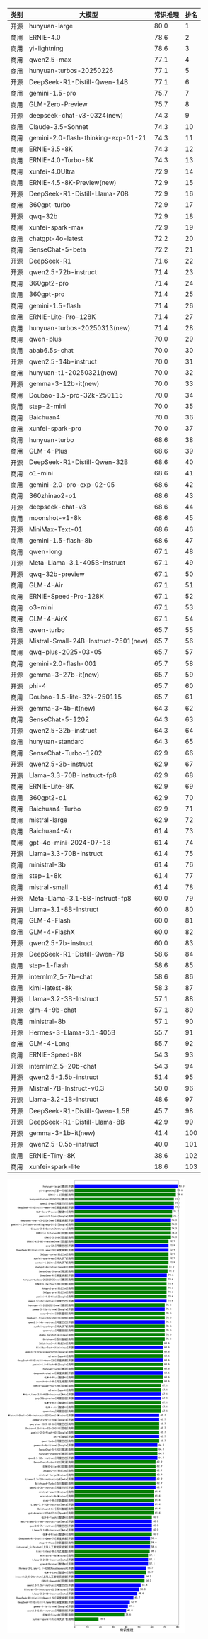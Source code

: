 
| 类别 | 大模型                         | 常识推理 | 排名 |
|-----|------------------------------|---------|----|
|开源|hunyuan-large|80.0|1|
|商用|ERNIE-4.0|78.6|2|
|商用|yi-lightning|78.6|3|
|商用|qwen2.5-max|77.1|4|
|商用|hunyuan-turbos-20250226|77.1|5|
|开源|DeepSeek-R1-Distill-Qwen-14B|77.1|6|
|商用|gemini-1.5-pro|75.7|7|
|商用|GLM-Zero-Preview|75.7|8|
|开源|deepseek-chat-v3-0324(new)|74.3|9|
|商用|Claude-3.5-Sonnet|74.3|10|
|商用|gemini-2.0-flash-thinking-exp-01-21|74.3|11|
|商用|ERNIE-3.5-8K|74.3|12|
|商用|ERNIE-4.0-Turbo-8K|74.3|13|
|商用|xunfei-4.0Ultra|72.9|14|
|商用|ERNIE-4.5-8K-Preview(new)|72.9|15|
|开源|DeepSeek-R1-Distill-Llama-70B|72.9|16|
|商用|360gpt-turbo|72.9|17|
|开源|qwq-32b|72.9|18|
|商用|xunfei-spark-max|72.9|19|
|商用|chatgpt-4o-latest|72.2|20|
|商用|SenseChat-5-beta|72.2|21|
|开源|DeepSeek-R1|71.6|22|
|开源|qwen2.5-72b-instruct|71.4|23|
|商用|360gpt2-pro|71.4|24|
|商用|360gpt-pro|71.4|25|
|商用|gemini-1.5-flash|71.4|26|
|商用|ERNIE-Lite-Pro-128K|71.4|27|
|商用|hunyuan-turbos-20250313(new)|71.4|28|
|商用|qwen-plus|70.0|29|
|商用|abab6.5s-chat|70.0|30|
|开源|qwen2.5-14b-instruct|70.0|31|
|商用|hunyuan-t1-20250321(new)|70.0|32|
|开源|gemma-3-12b-it(new)|70.0|33|
|商用|Doubao-1.5-pro-32k-250115|70.0|34|
|商用|step-2-mini|70.0|35|
|商用|Baichuan4|70.0|36|
|商用|xunfei-spark-pro|70.0|37|
|商用|hunyuan-turbo|68.6|38|
|商用|GLM-4-Plus|68.6|39|
|开源|DeepSeek-R1-Distill-Qwen-32B|68.6|40|
|商用|o1-mini|68.6|41|
|商用|gemini-2.0-pro-exp-02-05|68.6|42|
|商用|360zhinao2-o1|68.6|43|
|开源|deepseek-chat-v3|68.6|44|
|商用|moonshot-v1-8k|68.6|45|
|开源|MiniMax-Text-01|68.6|46|
|商用|gemini-1.5-flash-8b|68.6|47|
|商用|qwen-long|67.1|48|
|开源|Meta-Llama-3.1-405B-Instruct|67.1|49|
|开源|qwq-32b-preview|67.1|50|
|商用|GLM-4-Air|67.1|51|
|商用|ERNIE-Speed-Pro-128K|67.1|52|
|商用|o3-mini|67.1|53|
|商用|GLM-4-AirX|67.1|54|
|商用|qwen-turbo|65.7|55|
|开源|Mistral-Small-24B-Instruct-2501(new)|65.7|56|
|商用|qwq-plus-2025-03-05|65.7|57|
|商用|gemini-2.0-flash-001|65.7|58|
|开源|gemma-3-27b-it(new)|65.7|59|
|开源|phi-4|65.7|60|
|商用|Doubao-1.5-lite-32k-250115|65.7|61|
|开源|gemma-3-4b-it(new)|64.3|62|
|商用|SenseChat-5-1202|64.3|63|
|开源|qwen2.5-32b-instruct|64.3|64|
|商用|hunyuan-standard|64.3|65|
|商用|SenseChat-Turbo-1202|62.9|66|
|开源|qwen2.5-3b-instruct|62.9|67|
|开源|Llama-3.3-70B-Instruct-fp8|62.9|68|
|商用|ERNIE-Lite-8K|62.9|69|
|商用|360gpt2-o1|62.9|70|
|商用|Baichuan4-Turbo|62.9|71|
|商用|mistral-large|62.9|72|
|商用|Baichuan4-Air|61.4|73|
|商用|gpt-4o-mini-2024-07-18|61.4|74|
|开源|Llama-3.3-70B-Instruct|61.4|75|
|商用|ministral-3b|61.4|76|
|商用|step-1-8k|61.4|77|
|商用|mistral-small|61.4|78|
|开源|Meta-Llama-3.1-8B-Instruct-fp8|60.0|79|
|开源|Llama-3.1-8B-Instruct|60.0|80|
|商用|GLM-4-Flash|60.0|81|
|商用|GLM-4-FlashX|60.0|82|
|开源|qwen2.5-7b-instruct|60.0|83|
|开源|DeepSeek-R1-Distill-Qwen-7B|58.6|84|
|商用|step-1-flash|58.6|85|
|开源|internlm2_5-7b-chat|58.6|86|
|商用|kimi-latest-8k|58.3|87|
|开源|Llama-3.2-3B-Instruct|57.1|88|
|开源|glm-4-9b-chat|57.1|89|
|商用|ministral-8b|57.1|90|
|开源|Hermes-3-Llama-3.1-405B|55.7|91|
|商用|GLM-4-Long|55.7|92|
|商用|ERNIE-Speed-8K|54.3|93|
|开源|internlm2_5-20b-chat|54.3|94|
|开源|qwen2.5-1.5b-instruct|51.4|95|
|开源|Mistral-7B-Instruct-v0.3|50.0|96|
|开源|Llama-3.2-1B-Instruct|48.6|97|
|开源|DeepSeek-R1-Distill-Qwen-1.5B|45.7|98|
|开源|DeepSeek-R1-Distill-Llama-8B|42.9|99|
|开源|gemma-3-1b-it(new)|41.4|100|
|开源|qwen2.5-0.5b-instruct|40.0|101|
|商用|ERNIE-Tiny-8K|38.6|102|
|商用|xunfei-spark-lite|18.6|103|


![lin](../pic/常识推理.png)
